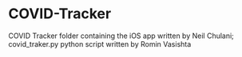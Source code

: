# COVID-Tracker

COVID Tracker folder containing the iOS app written by Neil Chulani; covid_traker.py python script written by Romin Vasishta
